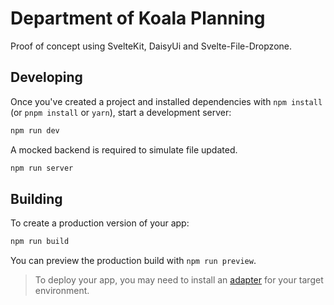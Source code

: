 # Department of Koala Planning

Proof of concept using SvelteKit, DaisyUi and Svelte-File-Dropzone.

## Developing

Once you've created a project and installed dependencies with `npm install` (or `pnpm install` or `yarn`), start a development server:

```bash
npm run dev
```

A mocked backend is required to simulate file updated. 

```bash
npm run server
```

## Building

To create a production version of your app:

```bash
npm run build
```

You can preview the production build with `npm run preview`.

> To deploy your app, you may need to install an [adapter](https://kit.svelte.dev/docs/adapters) for your target environment.
